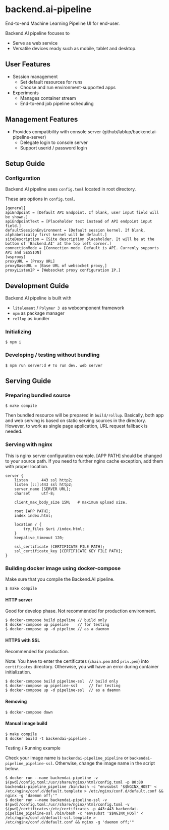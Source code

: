 # backend.ai-pipeline

End-to-end Machine Learning Pipeline UI for end-user.

Backend.AI pipeline focuses to 

 * Serve as web service
 * Versatile devices ready such as mobile, tablet and desktop.

## User Features

 * Session management
    * Set default resources for runs
    * Choose and run environment-supported apps
 * Experiments
    * Manages container stream
    * End-to-end job pipeline scheduling

## Management Features

 * Provides compatibility with console server (github/lablup/backend.ai-pipeline-server)
    * Delegate login to console server
    * Support userid / password login

## Setup Guide
### Configuration

Backend.AI pipeline uses `config.toml` located in root directory.

These are options in `config.toml`.

```
[general]
apiEndpoint = [Default API Endpoint. If blank, user input field will be shown.]
apiEndpointText = [Placeholder text instead of API endpoint input field.]
defaultSessionEnvironment = [Default session kernel. If blank, alphabetically first kernel will be default.]
siteDescription = [Site description placeholder. It will be at the bottom of 'Backend.AI' at the top left corner.]
connectionMode = [Connection mode. Default is API. Currenly supports API and SESSION]
[wsproxy]
proxyURL = [Proxy URL]
proxyBaseURL = [Base URL of websocket proxy,]
proxyListenIP = [Websocket proxy configuration IP.]
```

## Development Guide

Backend.AI pipeline is built with  
 * `litelement` / `Polymer 3 `as webcomponent framework
 * `npm` as package manager
 * `rollup` as bundler

### Initializing

```
$ npm i
```

### Developing / testing without bundling

```
$ npm run server:d # To run dev. web server
```

## Serving Guide

### Preparing bundled source

```
$ make compile
```

Then bundled resource will be prepared in `build/rollup`. Basically, both app and web serving is based on static serving sources in the directory. However, to work as single page application, URL request fallback is needed.

### Serving with nginx

This is nginx server configuration example. [APP PATH] should be changed to your source path. If you need to further nginx cache exception, add them with proper location.

```
server {
    listen      443 ssl http2;
    listen [::]:443 ssl http2;
    server_name [SERVER URL];
    charset     utf-8;

    client_max_body_size 15M;   # maximum upload size.

    root [APP PATH];
    index index.html;

    location / {
        try_files $uri /index.html;
    }
    keepalive_timeout 120;

    ssl_certificate [CERTIFICATE FILE PATH];
    ssl_certificate_key [CERTIFICATE KEY FILE PATH];
}
```

### Building docker image using docker-compose

Make sure that you compile the Backend.AI pipeline.

```
$ make compile
```

#### HTTP server
Good for develop phase. Not recommended for production environment.

```
$ docker-compose build pipeline // build only
$ docker-compose up pipeline    // for testing
$ docker-compose up -d pipeline // as a daemon
```

#### HTTPS with SSL
Recommended for production.

Note: You have to enter the certificates (`chain.pem` and `priv.pem`) into `certificates` directory. Otherwise, you will have an error during container initialization.

```
$ docker-compose build pipeline-ssl  // build only
$ docker-compose up pipeline-ssl     // for testing
$ docker-compose up -d pipeline-ssl  // as a daemon
```

#### Removing

```
$ docker-compose down
```

#### Manual image build
```
$ make compile
$ docker build -t backendai-pipeline .
```

Testing / Running example

Check your image name is `backendai-pipeline_pipeline` or `backendai-pipeline_pipeline-ssl`. Otherwise, change the image name in the script below.

```
$ docker run --name backendai-pipeline -v $(pwd)/config.toml:/usr/share/nginx/html/config.toml -p 80:80 backendai-pipeline_pipeline /bin/bash -c "envsubst '$$NGINX_HOST' < /etc/nginx/conf.d/default.template > /etc/nginx/conf.d/default.conf && nginx -g 'daemon off;'"
$ docker run --name backendai-pipeline-ssl -v $(pwd)/config.toml:/usr/share/nginx/html/config.toml -v $(pwd)/certificates:/etc/certificates -p 443:443 backendai-pipeline_pipeline-ssl /bin/bash -c "envsubst '$$NGINX_HOST' < /etc/nginx/conf.d/default-ssl.template > /etc/nginx/conf.d/default.conf && nginx -g 'daemon off;'"
```